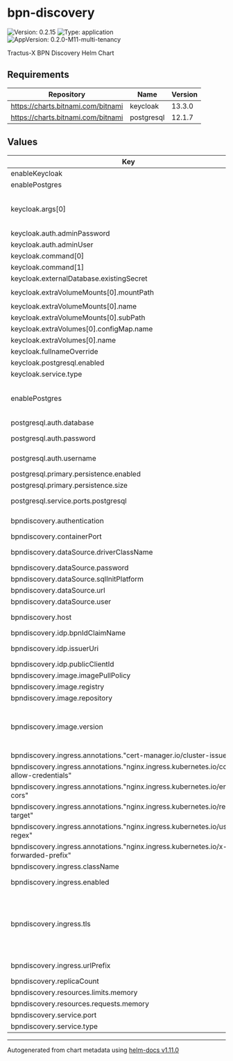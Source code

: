 # bpn-discovery

![Version: 0.2.15](https://img.shields.io/badge/Version-0.2.15-informational?style=flat-square) ![Type: application](https://img.shields.io/badge/Type-application-informational?style=flat-square) ![AppVersion: 0.2.0-M11-multi-tenancy](https://img.shields.io/badge/AppVersion-0.2.0--M11--multi--tenancy-informational?style=flat-square)

Tractus-X BPN Discovery Helm Chart

## Requirements

| Repository | Name | Version |
|------------|------|---------|
| https://charts.bitnami.com/bitnami | keycloak | 13.3.0 |
| https://charts.bitnami.com/bitnami | postgresql | 12.1.7 |

## Values

| Key                                                                                   | Type   | Default                                                                                                                                                            | Description                                                                                                                                                                                                                              |
|---------------------------------------------------------------------------------------|--------|--------------------------------------------------------------------------------------------------------------------------------------------------------------------|------------------------------------------------------------------------------------------------------------------------------------------------------------------------------------------------------------------------------------------|
| enableKeycloak                                                                        | bool   | `true`                                                                                                                                                             |                                                                                                                                                                                                                                          |
| enablePostgres                                                                        | bool   | `true`                                                                                                                                                             |                                                                                                                                                                                                                                          |
| keycloak.args[0]                                                                      | string | `"kc.sh import --file /opt/keycloak/data/import/default-realm-import.json; kc.sh start-dev --hostname=bpndiscovery-keycloak --hostname-strict=false --proxy=edge"` |                                                                                                                                                                                                                                          |
| keycloak.auth.adminPassword                                                           | string | `"admin"`                                                                                                                                                          |                                                                                                                                                                                                                                          |
| keycloak.auth.adminUser                                                               | string | `"admin"`                                                                                                                                                          |                                                                                                                                                                                                                                          |
| keycloak.command[0]                                                                   | string | `"/bin/sh"`                                                                                                                                                        |                                                                                                                                                                                                                                          |
| keycloak.command[1]                                                                   | string | `"-c"`                                                                                                                                                             |                                                                                                                                                                                                                                          |
| keycloak.externalDatabase.existingSecret                                              | string | `"keycloak-database-credentials"`                                                                                                                                  |                                                                                                                                                                                                                                          |
| keycloak.extraVolumeMounts[0].mountPath                                               | string | `"/opt/keycloak/data/import/default-realm-import.json"`                                                                                                            |                                                                                                                                                                                                                                          |
| keycloak.extraVolumeMounts[0].name                                                    | string | `"init-script-vol"`                                                                                                                                                |                                                                                                                                                                                                                                          |
| keycloak.extraVolumeMounts[0].subPath                                                 | string | `"default-realm-import.json"`                                                                                                                                      |                                                                                                                                                                                                                                          |
| keycloak.extraVolumes[0].configMap.name                                               | string | `"init-script-vol"`                                                                                                                                                |                                                                                                                                                                                                                                          |
| keycloak.extraVolumes[0].name                                                         | string | `"init-script-vol"`                                                                                                                                                |                                                                                                                                                                                                                                          |
| keycloak.fullnameOverride                                                             | string | `"bpndiscovery-keycloak"`                                                                                                                                          |                                                                                                                                                                                                                                          |
| keycloak.postgresql.enabled                                                           | bool   | `false`                                                                                                                                                            |                                                                                                                                                                                                                                          |
| keycloak.service.type                                                                 | string | `"ClusterIP"`                                                                                                                                                      |                                                                                                                                                                                                                                          |
| enablePostgres                                                                        | bool   | `true`                                                                                                                                                             | If enabled, the postgreSQL instance will be run. Disable if you use your own hosted postgreSQL.                                                                                                                                          |
| postgresql.auth.database                                                              | string | `"bpndiscovery"`                                                                                                                                                   | Database name                                                                                                                                                                                                                            |
| postgresql.auth.password                                                              | string | `"password"`                                                                                                                                                       | Password for authentication at the database                                                                                                                                                                                              |
| postgresql.auth.username                                                              | string | `"catenax"`                                                                                                                                                        | Username that is used to authenticate at the database                                                                                                                                                                                    |
| postgresql.primary.persistence.enabled                                                | bool   | `true`                                                                                                                                                             | Persistence enabled                                                                                                                                                                                                                      |
| postgresql.primary.persistence.size                                                   | string | `"50Gi"`                                                                                                                                                           | Size of persistence                                                                                                                                                                                                                      |
| postgresql.service.ports.postgresql                                                   | int    | `5432`                                                                                                                                                             | Size of the PersistentVolume that persists the data                                                                                                                                                                                      |
| bpndiscovery.authentication                                                           | bool   | `true`                                                                                                                                                             | Enables OAuth2 based authentication/authorization                                                                                                                                                                                        |
| bpndiscovery.containerPort                                                            | int    | `4243`                                                                                                                                                             | Containerport                                                                                                                                                                                                                            |
| bpndiscovery.dataSource.driverClassName                                               | string | `"org.postgresql.Driver"`                                                                                                                                          | The driver class name for the database connection                                                                                                                                                                                        |
| bpndiscovery.dataSource.password                                                      | string | `"password"`                                                                                                                                                       | Datasource password                                                                                                                                                                                                                      |
| bpndiscovery.dataSource.sqlInitPlatform                                               | string | `"pg"`                                                                                                                                                             | Datasource InitPlatform                                                                                                                                                                                                                  |
| bpndiscovery.dataSource.url                                                           | string | `"jdbc:postgresql://database:5432"`                                                                                                                                | Datasource URL                                                                                                                                                                                                                           |
| bpndiscovery.dataSource.user                                                          | string | `"user"`                                                                                                                                                           | Datasource user                                                                                                                                                                                                                          |
| bpndiscovery.host                                                                     | string | `"localhost"`                                                                                                                                                      | This value is used by the Ingress object (if enabled) to route traffic                                                                                                                                                                   |
| bpndiscovery.idp.bpnIdClaimName                                                       | string | `"bpn"`                                                                                                                                                            | bpnId claim Name                                                                                                                                                                                                                         |
| bpndiscovery.idp.issuerUri                                                            | string | `""`                                                                                                                                                               | The issuer URI of the OAuth2 identity provider                                                                                                                                                                                           |
| bpndiscovery.idp.publicClientId                                                       | string | `"default-cleint"`                                                                                                                                                 | ClientId                                                                                                                                                                                                                                 |
| bpndiscovery.image.imagePullPolicy                                                    | string | `"IfNotPresent"`                                                                                                                                                   | ImagepullPolicy                                                                                                                                                                                                                          |
| bpndiscovery.image.registry                                                           | string | `"ghcr.io/catenax-ng"`                                                                                                                                             | Image registry                                                                                                                                                                                                                           |
| bpndiscovery.image.repository                                                         | string | `"sldt-bpn-discovery"`                                                                                                                                             | Image repository                                                                                                                                                                                                                         |
| bpndiscovery.image.version                                                            | string | `""`                                                                                                                                                               | ersion of image. By default the app Version from Chart.yml is used. You can overwrite the version to use an  other version of sldt-bpn-discovery                                                                                         |
| bpndiscovery.ingress.annotations."cert-manager.io/cluster-issuer"                     | string | `"selfsigned-cluster-issuer"`                                                                                                                                      |                                                                                                                                                                                                                                          |
| bpndiscovery.ingress.annotations."nginx.ingress.kubernetes.io/cors-allow-credentials" | string | `"true"`                                                                                                                                                           |                                                                                                                                                                                                                                          |
| bpndiscovery.ingress.annotations."nginx.ingress.kubernetes.io/enable-cors"            | string | `"true"`                                                                                                                                                           |                                                                                                                                                                                                                                          |
| bpndiscovery.ingress.annotations."nginx.ingress.kubernetes.io/rewrite-target"         | string | `"/$2"`                                                                                                                                                            |                                                                                                                                                                                                                                          |
| bpndiscovery.ingress.annotations."nginx.ingress.kubernetes.io/use-regex"              | string | `"true"`                                                                                                                                                           |                                                                                                                                                                                                                                          |
| bpndiscovery.ingress.annotations."nginx.ingress.kubernetes.io/x-forwarded-prefix"     | string | `"/bpndiscovery"`                                                                                                                                                  |                                                                                                                                                                                                                                          |
| bpndiscovery.ingress.className                                                        | string | `"nginx"`                                                                                                                                                          | The Ingress class name                                                                                                                                                                                                                   |
| bpndiscovery.ingress.enabled                                                          | bool   | `false`                                                                                                                                                            | Configures if an Ingress resource is created                                                                                                                                                                                             |
| bpndiscovery.ingress.tls                                                              | bool   | `false`                                                                                                                                                            | Configures whether the `Ingress` should include TLS configuration. In that case, a separate `Secret` (as defined by `registry.ingress.tlsSecretName`) needs to be provided manually or by using [cert-manager](https://cert-manager.io/) |
| bpndiscovery.ingress.urlPrefix                                                        | string | `"/bpndiscovery"`                                                                                                                                                  | The url prefix that is used by the Ingress resource to route traffic                                                                                                                                                                     |
| bpndiscovery.replicaCount                                                             | int    | `1`                                                                                                                                                                | Replica count                                                                                                                                                                                                                            |
| bpndiscovery.resources.limits.memory                                                  | string | `"1024Mi"`                                                                                                                                                         | Resources limit memory                                                                                                                                                                                                                   |
| bpndiscovery.resources.requests.memory                                                | string | `"512Mi"`                                                                                                                                                          | Resources request memory                                                                                                                                                                                                                 |
| bpndiscovery.service.port                                                             | int    | `8080`                                                                                                                                                             | Service port                                                                                                                                                                                                                             |
| bpndiscovery.service.type                                                             | string | `"ClusterIP"`                                                                                                                                                      | Service type                                                                                                                                                                                                                             |

----------------------------------------------
Autogenerated from chart metadata using [helm-docs v1.11.0](https://github.com/norwoodj/helm-docs/releases/v1.11.0)
